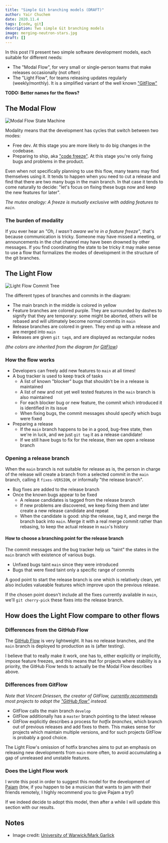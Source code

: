 ```yaml
---
title: "Simple Git branching models (DRAFT)"
author: Yair Chuchem
date: 2020.11.4
tags: [code, git]
description: Two simple Git branching models
image: merging-neutron-stars.jpg
draft: []
---
```


In this post I'll present two simple software development models, each suitable for different needs:

* The "Modal Flow", for very small or single-person teams that make releases occasionally (not often)
* The "Light Flow", for teams releasing updates regularly (weekly/monthly). It is a simplified variant of the well known ["GitFlow"](https://nvie.com/posts/a-successful-git-branching-model/)


**TODO: Better names for the flows?**

## The Modal Flow

![Modal Flow State Machine](/images/modal-flow.svg)

Modality means that the development has cycles that switch between two modes:

* Free dev. At this stage you are more likely to do big changes in the codebase.
* Preparing to ship, aka ["code freeze"](https://en.wikipedia.org/wiki/Freeze_(software_engineering)). At this stage you're only fixing bugs and problems in the product.

Even when not specifically planning to use this flow, many teams may find themselves using it. It tends to happen when you need to cut a release and find that there are two many bugs in the main branch. In that case it tends to come naturally to decide: "let's focus on fixing these bugs now and keep the new features for later".

*The mutex analogy: A freeze is mutually exclusive with adding features to `main`.*

### The burden of modality

If you ever hear an *"Oh, I wasn't aware we're in a feature freeze"*, that's because communication is tricky. Someone may have missed a meeting, or announcements in the chat channel may have been drowned by other messages. If you find coordinating the state to be tricky it may make sense to use a flow that formalizes the modes of development in the structure of the git branches.

## The Light Flow

![Light Flow Commit Tree](/images/light-flow.svg)

The different types of branches and commits in the diagram:

* The main branch in the middle is colored in yellow
* Feature branches are colored purple. They are surrounded by dashes to signify that they are temporary: some might be aborted, others will be rebased and will ultimately become normal commits in `main`
* Release branches are colored in green. They end up with a release and are merged into `main`
* Releases are given `git tag`s, and are displayed as rectangular nodes

*(the colors are inherited from the diagram for [GitFlow](https://nvie.com/posts/a-successful-git-branching-model/))*

### How the flow works

* Developers can freely add new features to `main` at all times!
* A bug tracker is used to keep track of tasks
  * A list of known "blocker" bugs that shouldn't be in a release is maintained
  * A list of new and not yet well tested features in the `main` branch is also maintained
  * For each blocker bug or new feature, the commit which introduced it is identified in its issue
  * When fixing bugs, the commit messages should specify which bugs were fixed
* Preparing a release
  * If the `main` branch happens to be in a good, bug-free state, then we're in luck, and we just `git tag` it as a release candidate!
  * If we still have bugs to fix for the release, then we open a release branch

### Opening a release branch

When the `main` branch is not suitable for release as is, the person in charge of the release will create a branch from a selected commit in the `main` branch, calling it `fixes-VERSION`, or informally "the release branch".

* Bug fixes are added to the release branch
* Once the known bugs appear to be fixed
  * A release candidates is tagged from the release branch
  * If new problems are discovered, we keep fixing them and later create a new release candidate and repeat
  * When the candidate is good: ship the release, tag it, and merge the branch back into `main`. Merge it with a real merge commit rather than rebasing, to keep the actual release in `main`'s history

#### How to choose a branching point for the release branch

The commit messages and the bug tracker help us "taint" the states in the `main` branch with existence of various bugs.

* Unfixed bugs taint `main` since they were introduced
* Bugs that were fixed taint only a specific range of commits

A good point to start the release branch is one which is relatively clean, yet also includes valueable features which improve upon the previous release.

If the chosen point doesn't include all the fixes currently available in `main`, we'll `git cherry-pick` these fixes into the release branch.

## How does the Light Flow compare to other flows

### Differences from the GitHub Flow

The [GitHub Flow](https://guides.github.com/introduction/flow/) is very lightweight. It has no release branches, and the `main` branch is deployed to production as is (after testing).

I believe that to really make it work, one has to, either explicitly or implicitly, impose feature freezes, and this means that for projects where stability is a priority, the GitHub Flow tends to actually be the Modal Flow describes above.

### Differences from GitFlow

*Note that Vincent Driessen, the creator of GitFlow, [currently recommends](https://nvie.com/posts/a-successful-git-branching-model/) most projects to adopt the ["GitHub flow"](https://guides.github.com/introduction/flow/) instead.*

* GitFlow calls the main branch `develop`
* GitFlow additionally has a `master` branch pointing to the latest release
* GitFlow explicitly describes a process for *hotfix branches*, which branch out of previous releases and add fixes to them. This makes sense for projects which maintain multiple versions, and for such projects GitFlow is probably a good choice.

The Light Flow's omission of hotfix branches aims to put an emphasis on releasing new developments from `main` more often, to avoid accumulating a gap of unreleased and unstable features.

### Does the Light Flow work

I wrote this post in order to suggest this model for the development of [Pajam](https://pajam.live/) (btw, if you happen to be a musician that wants to jam with their friends remotely, I highly recommend you to give Pajam a try!)

If we indeed decide to adopt this model, then after a while I will update this section with our results.

## Notes

* Image credit: [University of Warwick/Mark Garlick](https://en.m.wikipedia.org/wiki/File:Eso1733s_Artist%27s_impression_of_merging_neutron_stars.jpg)
